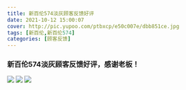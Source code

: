 ```yaml
---
title: 新百伦574淡灰顾客反馈好评
date: 2021-10-12 15:00:07
cover: http://pic.yupoo.com/ptbxcp/e50c007e/dbb851ce.jpg
tags: [新百伦,新百伦574]
categories: [顾客反馈]
---
```


###  新百伦574淡灰顾客反馈好评，感谢老板！
![](http://pic.yupoo.com/ptbxcp/3616c9ee/31db365d.jpg)
![](http://pic.yupoo.com/ptbxcp/66e0e8dc/ac3f3dc0.jpg)
![](http://pic.yupoo.com/ptbxcp/e50c007e/dbb851ce.jpg)
